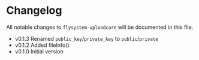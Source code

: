 # Changelog

All notable changes to `flysystem-uploadcare` will be documented in this file.

* v0.1.3 Renamed `public_key`/`private_key` to `public`/`private`
* v0.1.2 Added fileInfo()
* v0.1.0 Initial version